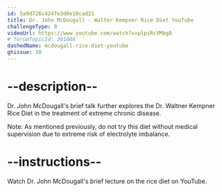 ```yaml
---
id: 5a9d726c424fe3d0e10cad21
title: Dr. John McDougall - Walter Kempner Rice Diet YouTube
challengeType: 0
videoUrl: https://www.youtube.com/watch?v=plpiRcVMbg0
# forumTopicId: 301086
dashedName: mcdougall-rice-diet-youtube
ghissue: 10
---
```


# --description--

Dr. John McDougall's brief talk further explores the Dr. Waltner Kempner Rice Diet in the treatment of extreme chronic disease. 

Note: As mentioned previously, do not try this diet without medical supervision due to extreme risk of electrolyte imbalance.


# --instructions--

Watch Dr. John McDougall's brief lecture on the rice diet on YouTube.



